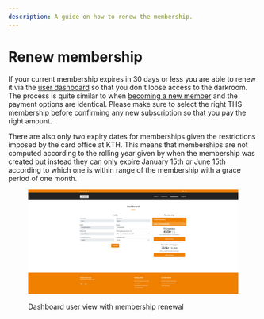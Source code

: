 ```yaml
---
description: A guide on how to renew the membership.
---
```


# Renew membership

If your current membership expires in 30 days or less you are able to renew it via the [user dashboard](https://knepp.se/user/dashboard) so that you don't loose access to the darkroom. The process is quite similar to when [becoming a new member](become-a-new-member.md) and the payment options are identical. Please make sure to select the right THS membership before confirming any new subscription so that you pay the right amount.

There are also only two expiry dates for memberships given the restrictions imposed by the card office at KTH. This means that memberships are not computed according to the rolling year given by when the membership was created but instead they can only expire January 15th or June 15th according to which one is within range of the membership with a grace period of one month.

<figure><img src="../.gitbook/assets/tutorial5.jpeg" alt=""><figcaption><p>Dashboard user view with membership renewal</p></figcaption></figure>
